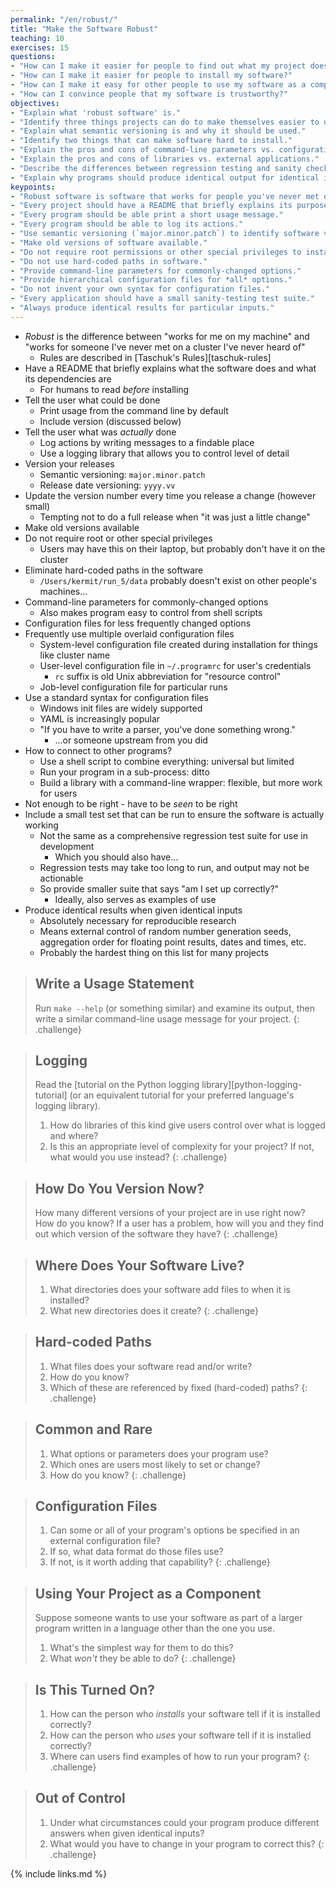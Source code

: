 ```yaml
---
permalink: "/en/robust/"
title: "Make the Software Robust"
teaching: 10
exercises: 15
questions:
- "How can I make it easier for people to find out what my project does?"
- "How can I make it easier for people to install my software?"
- "How can I make it easy for other people to use my software as a component in their work?"
- "How can I convince people that my software is trustworthy?"
objectives:
- "Explain what 'robust software' is."
- "Identify three things projects can do to make themselves easier to understand."
- "Explain what semantic versioning is and why it should be used."
- "Identify two things that can make software hard to install."
- "Explain the pros and cons of command-line parameters vs. configuration files."
- "Explain the pros and cons of libraries vs. external applications."
- "Describe the differences between regression testing and sanity checking."
- "Explain why programs should produce identical output for identical inputs."
keypoints:
- "Robust software is software that works for people you've never met on machines you've never heard of."
- "Every project should have a README that briefly explains its purpose and dependencies."
- "Every program should be able print a short usage message."
- "Every program should be able to log its actions."
- "Use semantic versioning (`major.minor.patch`) to identify software versions."
- "Make old versions of software available."
- "Do not require root permissions or other special privileges to install software."
- "Do not use hard-coded paths in software."
- "Provide command-line parameters for commonly-changed options."
- "Provide hierarchical configuration files for *all* options."
- "Do not invent your own syntax for configuration files."
- "Every application should have a small sanity-testing test suite."
- "Always produce identical results for particular inputs."
---
```


*   *Robust* is the difference between "works for me on my machine"
    and "works for someone I've never met on a cluster I've never heard of"
    *   Rules are described in [Taschuk's Rules][taschuk-rules]
*   Have a README that briefly explains what the software does and what its dependencies are
    *   For humans to read *before* installing
*   Tell the user what could be done
    *   Print usage from the command line by default
    *   Include version (discussed below)
*   Tell the user what was *actually* done
    *   Log actions by writing messages to a findable place
    *   Use a logging library that allows you to control level of detail
*   Version your releases
    *   Semantic versioning: `major.minor.patch`
    *   Release date versioning: `yyyy.vv`
*   Update the version number every time you release a change (however small)
    *   Tempting not to do a full release when "it was just a little change"
*   Make old versions available
*   Do not require root or other special privileges
    *   Users may have this on their laptop, but probably don't have it on the cluster
*   Eliminate hard-coded paths in the software
    *   `/Users/kermit/run_5/data` probably doesn't exist on other people's machines...
*   Command-line parameters for commonly-changed options
    *   Also makes program easy to control from shell scripts
*   Configuration files for less frequently changed options
*   Frequently use multiple overlaid configuration files
    *   System-level configuration file created during installation for things like cluster name
    *   User-level configuration file in `~/.programrc` for user's credentials
        *   `rc` suffix is old Unix abbreviation for "resource control"
    *   Job-level configuration file for particular runs
*   Use a standard syntax for configuration files
    *   Windows init files are widely supported
    *   YAML is increasingly popular
    *   "If you have to write a parser, you've done something wrong."
        *   ...or someone upstream from you did
*   How to connect to other programs?
    *   Use a shell script to combine everything: universal but limited
    *   Run your program in a sub-process: ditto
    *   Build a library with a command-line wrapper: flexible, but more work for users
*   Not enough to be right - have to be *seen* to be right
*   Include a small test set that can be run to ensure the software is actually working
    *   Not the same as a comprehensive regression test suite for use in development
        *   Which you should also have...
    *   Regression tests may take too long to run, and output may not be actionable
    *   So provide smaller suite that says "am I set up correctly?"
        *   Ideally, also serves as examples of use
*   Produce identical results when given identical inputs
    *   Absolutely necessary for reproducible research
    *   Means external control of random number generation seeds,
        aggregation order for floating point results,
        dates and times,
        etc.
    *   Probably the hardest thing on this list for many projects

> ## Write a Usage Statement
>
> Run `make --help` (or something similar) and examine its output,
> then write a similar command-line usage message for your project.
{: .challenge}

> ## Logging
>
> Read the [tutorial on the Python logging library][python-logging-tutorial]
> (or an equivalent tutorial for your preferred language's logging library).
>
> 1.  How do libraries of this kind give users control over what is logged and where?
> 2.  Is this an appropriate level of complexity for your project?
>     If not, what would you use instead?
{: .challenge}

> ## How Do You Version Now?
>
> How many different versions of your project are in use right now?
> How do you know?
> If a user has a problem,
> how will you and they find out which version of the software they have?
{: .challenge}

> ## Where Does Your Software Live?
>
> 1.  What directories does your software add files to when it is installed?
> 2.  What new directories does it create?
{: .challenge}

> ## Hard-coded Paths
>
> 1.  What files does your software read and/or write?
> 2.  How do you know?
> 3.  Which of these are referenced by fixed (hard-coded) paths?
{: .challenge}

> ## Common and Rare
>
> 1.  What options or parameters does your program use?
> 2.  Which ones are users most likely to set or change?
> 3.  How do you know?
{: .challenge}

> ## Configuration Files
>
> 1.  Can some or all of your program's options be specified in an external configuration file?
> 2.  If so, what data format do those files use?
> 3.  If not, is it worth adding that capability?
{: .challenge}

> ## Using Your Project as a Component
>
> Suppose someone wants to use your software as part of a larger program
> written in a language other than the one you use.
>
> 1.  What's the simplest way for them to do this?
> 2.  What *won't* they be able to do?
{: .challenge}

> ## Is This Turned On?
>
> 1.  How can the person who *installs* your software tell if it is installed correctly?
> 2.  How can the person who *uses* your software tell if it is installed correctly?
> 3.  Where can users find examples of how to run your program?
{: .challenge}

> ## Out of Control
>
> 1.  Under what circumstances could your program produce different answers
>     when given identical inputs?
> 2.  What would you have to change in your program to correct this?
{: .challenge}

{% include links.md %}
